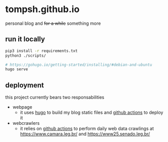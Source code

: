 # tompsh.github.io

personal blog and ~~for a while~~ something more

## run it locally
```bash
pip3 install -r requirements.txt
python3 ./scripts/
```

```bash
# https://gohugo.io/getting-started/installing/#debian-and-ubuntu
hugo serve
```

## deployment
this project currently bears two responsabilities
- webpage
  - it uses [hugo](https://gohugo.io/) to build my blog static files and [github actions](https://github.com/tompsh/tompsh.github.io/blob/main/.github/workflows/gh-pages.yml) to deploy it 
- webcrawlers
  - it relies on [github actions](https://github.com/tompsh/tompsh.github.io/blob/main/.github/workflows/update-contacts.yml) to perform daily web data crawlings at https://www.camara.leg.br/ and https://www25.senado.leg.br/
